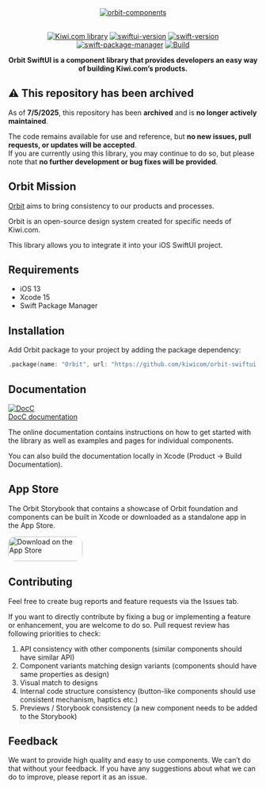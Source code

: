 <div align="center">
  <a href="https://orbit.kiwi" target="_blank">
    <img alt="orbit-components" src="https://images.kiwi.com/common/orbit-logo-full.png" srcset="https://images.kiwi.com/common/orbit-logo-full@2x.png 2x" />
  </a>
</div>
<br />
<div align="center">

[![Kiwi.com library](https://img.shields.io/badge/Kiwi.com-library-00A991)](https://code.kiwi.com)
[![swiftui-version](https://img.shields.io/badge/swiftui-1.0-blue)](https://developer.apple.com/documentation/swiftui)
[![swift-version](https://img.shields.io/badge/swift-5.5-orange)](https://github.com/apple/swift)
[![swift-package-manager](https://img.shields.io/badge/Swift_Package_Manager-compatible-green)](https://github.com/apple/swift-package-manager)
[![Build](https://github.com/kiwicom/orbit-swiftui/actions/workflows/ci.yml/badge.svg)](https://github.com/kiwicom/orbit-swiftui/actions/workflows/ci.yml)

<strong>Orbit SwiftUI is a component library that provides developers an easy way of building Kiwi.com’s products.</strong>

</div>

## ⚠️ This repository has been archived

As of **7/5/2025**, this repository has been **archived** and is **no longer actively maintained**.

The code remains available for use and reference, but **no new issues, pull requests, or updates will be accepted**.  
If you are currently using this library, you may continue to do so, but please note that **no further development or bug fixes will be provided**.

## Orbit Mission

[Orbit](https://orbit.kiwi) aims to bring consistency to our products and processes. 

Orbit is an open-source design system created for specific needs of Kiwi.com.

This library allows you to integrate it into your iOS SwiftUI project.

## Requirements

- iOS 13
- Xcode 15
- Swift Package Manager

## Installation

Add Orbit package to your project by adding the package dependency:

```swift
.package(name: "Orbit", url: "https://github.com/kiwicom/orbit-swiftui.git", .upToNextMajor(from: "0.10.0")),
```

## Documentation

[![DocC](Documentation/docc.png)](https://kiwicom.github.io/orbit-swiftui/documentation/orbit/)
<br>
[DocC documentation](https://kiwicom.github.io/orbit-swiftui/documentation/orbit/)

The online documentation contains instructions on how to get started with the library as well as examples and pages for individual components.

You can also build the documentation locally in Xcode (Product -> Build Documentation).

## App Store

The Orbit Storybook that contains a showcase of Orbit foundation and components can be built in Xcode or downloaded as a standalone app in the App Store.

<a href="https://apps.apple.com/us/app/orbit-storybook/id1622225639?itsct=apps_box_badge&amp;itscg=30200" style="display: inline-block; overflow: hidden; border-radius: 13px; width: 150px; height: 50px;"><img src="https://tools.applemediaservices.com/api/badges/download-on-the-app-store/black/en-us?size=150x50&amp;releaseDate=1651708800&h=19b81a69aa959af2af398c51dc84737a" alt="Download on the App Store" style="border-radius: 13px; width: 150px; height: 50px;"></a>

## Contributing

Feel free to create bug reports and feature requests via the Issues tab.

If you want to directly contribute by fixing a bug or implementing a feature or enhancement, you are welcome to do so. 
Pull request review has following priorities to check:

1) API consistency with other components (similar components should have similar API)
2) Component variants matching design variants (components should have same properties as design)
3) Visual match to designs
4) Internal code structure consistency (button-like components should use consistent mechanism, haptics etc.)
5) Previews / Storybook consistency (a new component needs to be added to the Storybook)

## Feedback

We want to provide high quality and easy to use components. We can’t do that without your feedback. 
If you have any suggestions about what we can do to improve, please report it as an issue.
